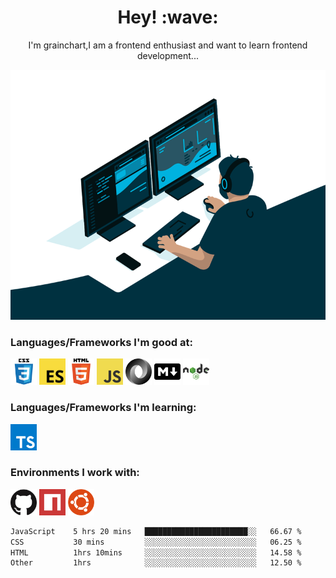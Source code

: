 <h1 align='center'> Hey! :wave:</h1>
<p align='center'>
I'm grainchart,I am a frontend enthusiast and want to learn frontend development...
</p>

<div align='center'>
<img alt="code" title="code" src="./assets/code.gif" height="400">
</div>


### Languages/Frameworks I'm good at:


<a href="https://www.w3.org/Style/CSS/Overview.en.html"><img alt="CSS 3" title="CSS 3" src="./assets/css.png" height="42"></a>
<a href="https://en.wikipedia.org/wiki/ECMAScript"><img alt="ECMAScript 11" title="ECMAScript 11" src="./assets/ecmascript.png" height="42"></a>
<a href="https://en.wikipedia.org/wiki/HTML"><img alt="HTML 5" title="HTML 5" src="./assets/html.png" height="42"></a>
<a href="https://developer.mozilla.org/en-US/docs/Web/JavaScript"><img alt="JavaScript" title="JavaScript" src="./assets/javascript.png" height="42"></a>
<a href="http://www.json.org"><img alt="JSON" title="JSON" src="./assets/json.png" height="42"></a>
<a href="https://daringfireball.net/projects/markdown"><img alt="Markdown" title="Markdown" src="./assets/markdown.png" height="42"></a>
<a href="https://nodejs.org/en/"><img alt="Node.js" title="Node.js" src="./assets/node.png" height="42"></a>

### Languages/Frameworks I'm learning:

<a href="https://www.typescriptlang.org"><img alt="TypeScript" title="TypeScript" src="./assets/typescript.png" height="42"></a>

### Environments I work with:

<a href="https://github.com/"><img alt="GitHub" title="GitHub" src="./assets/github.png" height="42"></a>
<a href="https://www.npmjs.com"><img alt="NPM" title="NPM" src="./assets/npm.png" height="42"></a>
<a href="https://ubuntu.com/"><img alt="Ubuntu" title="Ubuntu" src="./assets/ubuntu.png" height="42"></a>


```txt
JavaScript    5 hrs 20 mins   ███████████████████████░░   66.67 %
CSS           30 mins         ░░░░░░░░░░░░░░░░░░░░░░░░░   06.25 %
HTML          1hrs 10mins     ░░░░░░░░░░░░░░░░░░░░░░░░░   14.58 %
Other         1hrs            ░░░░░░░░░░░░░░░░░░░░░░░░░   12.50 %
```